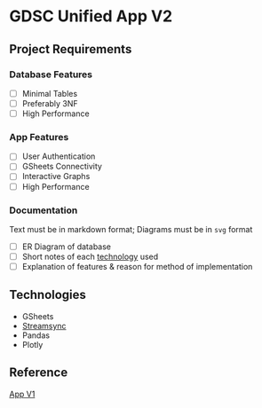 # GDSC Unified App V2

## Project Requirements

### Database Features

- [ ] Minimal Tables
- [ ] Preferably 3NF
- [ ] High Performance

### App Features

- [ ] User Authentication
- [ ] GSheets Connectivity
- [ ] Interactive Graphs
- [ ] High Performance

### Documentation

Text must be in markdown format; Diagrams must be in `svg` format

- [ ] ER Diagram of database
- [ ] Short notes of each [technology](#technologies) used
- [ ] Explanation of features & reason for method of implementation

## Technologies

- GSheets
- [Streamsync](https://medium.com/@ramiromedina/streamsync-like-streamlit-but-faster-and-with-a-visual-ui-editor-9f98ad17adf)
- Pandas
- Plotly

## Reference

[App V1](https://gdscbpdc.streamlit.app/)
